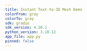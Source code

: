 ```yaml
---
title: Instant Text-to-3D Mesh Demo
colorFrom: gray
colorTo: gray
sdk: gradio
sdk_version: 4.20.1
python_version: 3.10.12
app_file: app.py
pinned: false
---
```


